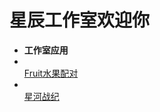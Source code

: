 星辰工作室欢迎你
===
* **工作室应用**
* <br>[Fruit水果配对](https://schlibra.github.io/Stars-Studios/Fruit)
* <br>[星河战纪](about:blank)
